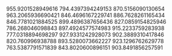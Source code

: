 955.9201528949616
794.4397394249153
870.5156090130654
963.2065936690421
846.4696167229741
886.7628261165434
846.7781021884525
899.4896387656436
827.0859154825946
786.268046098843
897.4924577574983
915.2233759283938
777.0318894698297
927.9331242928073
902.3889310417846
820.760996938788
893.5280073662227
923.1296762629778
763.5387791571839
843.8020600896151
903.8491856257591